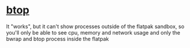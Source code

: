 # [btop](https://github.com/aristocratos/btop)

It "works", but it can't show processes outside of the flatpak sandbox, so you'll only be able to see cpu, memory and network usage and only the bwrap and btop process inside the flatpak
